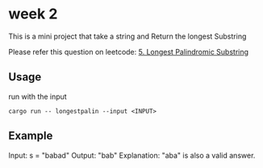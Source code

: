 # week 2 

This is a mini project that take a string and Return the longest Substring

Please refer this question on leetcode: [5. Longest Palindromic Substring](https://leetcode.com/problems/longest-palindromic-substring/)

## Usage

run with the input

`cargo run -- longestpalin --input <INPUT>`


## Example

Input: s = "babad"
Output: "bab"
Explanation: "aba" is also a valid answer.
